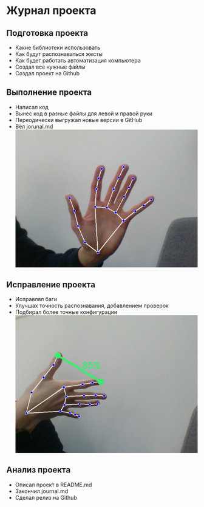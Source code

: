 # Журнал проекта

## Подготовка проекта

* Какие библиотеки использовать
* Как будут распознаваться жесты
* Как будет работать автоматизация компьютера
* Создал все нужные файлы
* Создал проект на Github

## Выполнение проекта

* Написал код
* Вынес код в разные файлы для левой и правой руки
* Переодически выгружал новые версии в GitHub
* Вёл jorunal.md
  ![1671270814814](image/journal/1671270814814.png)

## Исправление проекта

* Исправлял баги
* Улучшах точность распознавания, добавлением проверок
* Подбирал более точные конфигурации
  ![1671270821934](image/journal/1671270821934.png)

## Анализ проекта

* Описал проект в README.md
* Закончил journal.md
* Сделал релиз на Github
